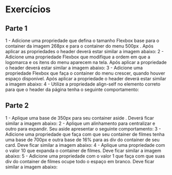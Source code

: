 # Exercícios

## Parte 1
1 - Adicione uma propriedade que defina o tamanho Flexbox base para o container da imagem 268px e para o container do menu 500px . Após aplicar as propriedades o header deverá estar similar a imagem abaixo:
2 - Adicione uma propriedade Flexbox que modifique a ordem em que a logomarca e os itens do menu aparecem na tela. Após aplicar a propriedade o header deverá estar similar a imagem abaixo:
3 - Adicione uma propriedade Flexbox que faça o container do menu crescer, quando houver espaço disponível. Após aplicar a propriedade o header deverá estar similar a imagem abaixo:
4 - Utilize a propriedade align-self no elemento correto para que o header da página tenha o seguinte comportamento:

## Parte 2
1 - Aplique uma base de 350px para seu container aside . Deverá ficar similar a imagem abaixo:
2 - Aplique um alinhamento para centralizar e outro para expandir. Seu aside apresentar o seguinte comportamento:
3 - Adicione uma propriedade que faça com que seu container de filmes tenha uma base de 700px e outra base de 16% para as div do container de seu card. Deve ficar similar a imagem abaixo:
4 - Aplique uma propriedade com o valor 10 que expanda o container de filmes. Deve ficar similar a imagem abaixo:
5 - Adicione uma propriedade com o valor 1 que faça com que suas div do container de filmes ocupe todo o espaço em branco. Deve ficar similar a imagem abaixo:
